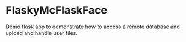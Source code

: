 # FlaskyMcFlaskFace

Demo flask app to demonstrate how to access a remote database and upload and handle user files.
